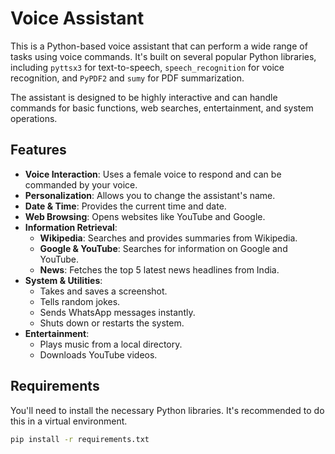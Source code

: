 # Voice Assistant

This is a Python-based voice assistant that can perform a wide range of tasks using voice commands. It's built on several popular Python libraries, including `pyttsx3` for text-to-speech, `speech_recognition` for voice recognition, and `PyPDF2` and `sumy` for PDF summarization.

The assistant is designed to be highly interactive and can handle commands for basic functions, web searches, entertainment, and system operations.

## Features

- **Voice Interaction**: Uses a female voice to respond and can be commanded by your voice.
- **Personalization**: Allows you to change the assistant's name.
- **Date & Time**: Provides the current time and date.
- **Web Browsing**: Opens websites like YouTube and Google.
- **Information Retrieval**:
  - **Wikipedia**: Searches and provides summaries from Wikipedia.
  - **Google & YouTube**: Searches for information on Google and YouTube.
  - **News**: Fetches the top 5 latest news headlines from India.
- **System & Utilities**:
  - Takes and saves a screenshot.
  - Tells random jokes.
  - Sends WhatsApp messages instantly.
  - Shuts down or restarts the system.
- **Entertainment**:
  - Plays music from a local directory.
  - Downloads YouTube videos.


## Requirements

You'll need to install the necessary Python libraries. It's recommended to do this in a virtual environment.

```bash
pip install -r requirements.txt
